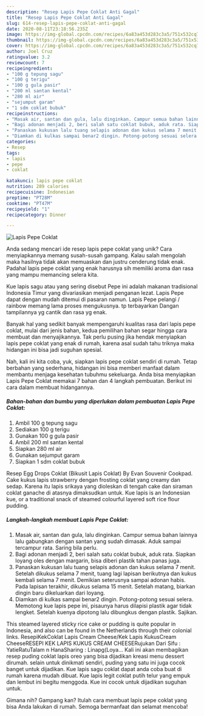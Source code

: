 ```yaml
---
description: "Resep Lapis Pepe Coklat Anti Gagal"
title: "Resep Lapis Pepe Coklat Anti Gagal"
slug: 614-resep-lapis-pepe-coklat-anti-gagal
date: 2020-08-11T23:18:56.235Z
image: https://img-global.cpcdn.com/recipes/6a83a453d283c3a5/751x532cq70/lapis-pepe-coklat-foto-resep-utama.jpg
thumbnail: https://img-global.cpcdn.com/recipes/6a83a453d283c3a5/751x532cq70/lapis-pepe-coklat-foto-resep-utama.jpg
cover: https://img-global.cpcdn.com/recipes/6a83a453d283c3a5/751x532cq70/lapis-pepe-coklat-foto-resep-utama.jpg
author: Joel Cruz
ratingvalue: 3.2
reviewcount: 7
recipeingredient:
- "100 g tepung sagu"
- "100 g terigu"
- "100 g gula pasir"
- "200 ml santan kental"
- "280 ml air"
- "sejumput garam"
- "1 sdm coklat bubuk"
recipeinstructions:
- "Masak air, santan dan gula, lalu dinginkan. Campur semua bahan lainnya lalu gabungkan dengan santan yang sudah dimasak. Aduk sampai tercampur rata. Saring bila perlu."
- "Bagi adonan menjadi 2, beri salah satu coklat bubuk, aduk rata. Siapkan loyang oles dengan margarin, bisa diberi plastik tahan panas juga."
- "Panaskan kukusan lalu tuang selapis adonan dan kukus selama 7 menit. Setelah dikukus selama 7 menit, tuang lagi lapisan berikutnya dan kukus kembali selama 7 menit. Demikian seterusnya sampai adonan habis. Pada lapisan terakhir, dikukus selama 15 menit. Setelah matang, biarkan dingin baru dikeluarkan dari loyang."
- "Diamkan di kulkas sampai benar2 dingin. Potong-potong sesuai selera. Memotong kue lapis pepe ini, pisaunya harus dilapisi plastik agar tidak lengket. Setelah kuenya dipotong lalu dibungkus dengan plastik. Sajikan."
categories:
- Resep
tags:
- lapis
- pepe
- coklat

katakunci: lapis pepe coklat 
nutrition: 289 calories
recipecuisine: Indonesian
preptime: "PT28M"
cooktime: "PT47M"
recipeyield: "1"
recipecategory: Dinner

---
```



![Lapis Pepe Coklat](https://img-global.cpcdn.com/recipes/6a83a453d283c3a5/751x532cq70/lapis-pepe-coklat-foto-resep-utama.jpg)

Anda sedang mencari ide resep lapis pepe coklat yang unik? Cara menyiapkannya memang susah-susah gampang. Kalau salah mengolah maka hasilnya tidak akan memuaskan dan justru cenderung tidak enak. Padahal lapis pepe coklat yang enak harusnya sih memiliki aroma dan rasa yang mampu memancing selera kita.

Kue lapis sagu atau yang sering disebut Pepe ini adalah makanan tradisional Indonesia Timur yang divariasikan menjadi penganan lezat. Lapis Pepe dapat dengan mudah ditemui di pasaran namun. Lapis Pepe pelangi / rainbow memang lama proses mengukusnya. tp terbayarkan Dangan tampilannya yg cantik dan rasa yg enak.

Banyak hal yang sedikit banyak mempengaruhi kualitas rasa dari lapis pepe coklat, mulai dari jenis bahan, kedua pemilihan bahan segar hingga cara membuat dan menyajikannya. Tak perlu pusing jika hendak menyiapkan lapis pepe coklat yang enak di rumah, karena asal sudah tahu triknya maka hidangan ini bisa jadi suguhan spesial.


Nah, kali ini kita coba, yuk, siapkan lapis pepe coklat sendiri di rumah. Tetap berbahan yang sederhana, hidangan ini bisa memberi manfaat dalam membantu menjaga kesehatan tubuhmu sekeluarga. Anda bisa menyiapkan Lapis Pepe Coklat memakai 7 bahan dan 4 langkah pembuatan. Berikut ini cara dalam membuat hidangannya.

<!--inarticleads1-->

##### Bahan-bahan dan bumbu yang diperlukan dalam pembuatan Lapis Pepe Coklat:

1. Ambil 100 g tepung sagu
1. Sediakan 100 g terigu
1. Gunakan 100 g gula pasir
1. Ambil 200 ml santan kental
1. Siapkan 280 ml air
1. Gunakan sejumput garam
1. Siapkan 1 sdm coklat bubuk


Resep Egg Drops Coklat (Bikusit Lapis Coklat) By Evan Souvenir Cookpad. Cake kukus lapis strawberry dengan frosting coklat yang creamy dan sedap. Karena itu lapis srikaya yang dioleskan di tengah cake dan siraman coklat ganache di atasnya dimaksudkan untuk. Kue lapis is an Indonesian kue, or a traditional snack of steamed colourful layered soft rice flour pudding. 

<!--inarticleads2-->

##### Langkah-langkah membuat Lapis Pepe Coklat:

1. Masak air, santan dan gula, lalu dinginkan. Campur semua bahan lainnya lalu gabungkan dengan santan yang sudah dimasak. Aduk sampai tercampur rata. Saring bila perlu.
1. Bagi adonan menjadi 2, beri salah satu coklat bubuk, aduk rata. Siapkan loyang oles dengan margarin, bisa diberi plastik tahan panas juga.
1. Panaskan kukusan lalu tuang selapis adonan dan kukus selama 7 menit. Setelah dikukus selama 7 menit, tuang lagi lapisan berikutnya dan kukus kembali selama 7 menit. Demikian seterusnya sampai adonan habis. Pada lapisan terakhir, dikukus selama 15 menit. Setelah matang, biarkan dingin baru dikeluarkan dari loyang.
1. Diamkan di kulkas sampai benar2 dingin. Potong-potong sesuai selera. Memotong kue lapis pepe ini, pisaunya harus dilapisi plastik agar tidak lengket. Setelah kuenya dipotong lalu dibungkus dengan plastik. Sajikan.


This steamed layered sticky rice cake or pudding is quite popular in Indonesia, and also can be found in the Netherlands through their colonial links. ResepiKekCoklat Lapis Cream Cheese/Kek Lapis KukusCream CheeseRESEPI KEK LAPIS KUKUS CREAM CHEESERujukan Dari Sifu : YatieRatuTalam n HanaSharing : Linapg(Loya… Kali ini akan membagikan resep puding coklat lapis oreo yang bisa dijadikan kreasi menu dessert dirumah. selain untuk dinikmati sendiri, puding yang satu ini juga cocok banget untuk dijadikan. Kue lapis sagu coklat dapat anda coba buat di rumah karena mudah dibuat. Kue lapis legit coklat putih telur yang empuk dan lembut ini begitu menggoda. Kue ini cocok untuk dijadikan suguhan untuk. 

Gimana nih? Gampang kan? Itulah cara membuat lapis pepe coklat yang bisa Anda lakukan di rumah. Semoga bermanfaat dan selamat mencoba!
